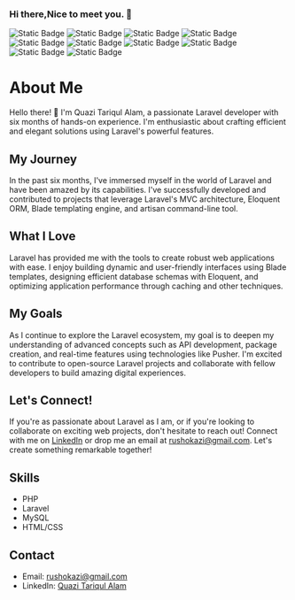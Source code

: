 ### Hi there,Nice to meet you. 👋

![Static Badge](https://img.shields.io/badge/JavaScript-blue?logo=javascript&style=plastic)
![Static Badge](https://img.shields.io/badge/HTML5-green?logo=html5)
![Static Badge](https://img.shields.io/badge/CSS3-green?logo=css3)
![Static Badge](https://img.shields.io/badge/Laravel-black?logo=laravel)
![Static Badge](https://img.shields.io/badge/PHP-red?logo=php)
![Static Badge](https://img.shields.io/badge/MySQL-blue?logo=mysql&style=plastic)
![Static Badge](https://img.shields.io/badge/PHPMyAdmin-green?logo=phpmyadmin)
![Static Badge](https://img.shields.io/badge/Ubuntu-green?logo=ubuntu)
![Static Badge](https://img.shields.io/badge/Bootstrap-blue?logo=bootstrap&style=plastic)
![Static Badge](https://img.shields.io/badge/TailwindCss-blue?logo=tailwindcss&style=plastic)

# About Me

Hello there! 👋 I'm Quazi Tariqul Alam, a passionate Laravel developer with six months of hands-on experience. I'm enthusiastic about crafting efficient and elegant solutions using Laravel's powerful features.

## My Journey

In the past six months, I've immersed myself in the world of Laravel and have been amazed by its capabilities. I've successfully developed and contributed to projects that leverage Laravel's MVC architecture, Eloquent ORM, Blade templating engine, and artisan command-line tool.

## What I Love

Laravel has provided me with the tools to create robust web applications with ease. I enjoy building dynamic and user-friendly interfaces using Blade templates, designing efficient database schemas with Eloquent, and optimizing application performance through caching and other techniques.


## My Goals

As I continue to explore the Laravel ecosystem, my goal is to deepen my understanding of advanced concepts such as API development, package creation, and real-time features using technologies like Pusher. I'm excited to contribute to open-source Laravel projects and collaborate with fellow developers to build amazing digital experiences.

## Let's Connect!

If you're as passionate about Laravel as I am, or if you're looking to collaborate on exciting web projects, don't hesitate to reach out! Connect with me on [LinkedIn](http://www.linkedin.com/in/quazi-tariqul-alam-75878187) or drop me an email at [rushokazi@gmail.com](mailto:rushokazi@gmail.com). Let's create something remarkable together!

## Skills
- PHP
- Laravel
- MySQL
- HTML/CSS
  


## Contact
- Email: rushokazi@gmail.com
- LinkedIn: [Quazi Tariqul Alam](http://www.linkedin.com/in/quazi-tariqul-alam-75878187)

